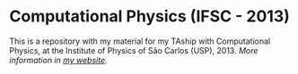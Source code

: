 Computational Physics (IFSC - 2013)
================================

This is a repository with my material for my TAship with Computational Physics, at the Institute of Physics of São Carlos (USP), 2013. *More information in [my website](http://thmosqueiro.github.io/weblab/PAE_CompPhys_2013/).*
